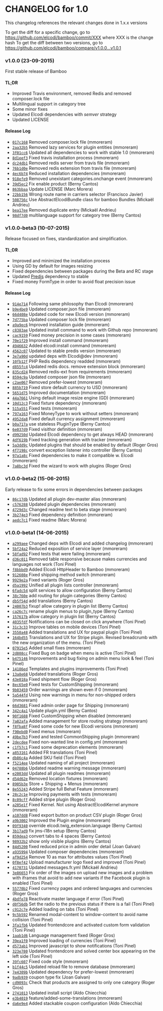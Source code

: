 CHANGELOG for 1.0
=================

This changelog references the relevant changes done in 1.x.x versions

To get the diff for a specific change, go to
https://github.com/elcodi/bamboo/commit/XXX where XXX is the change hash To
get the diff between two versions, go to
https://github.com/elcodi/bamboo/compare/v1.0.0...v1.0.1

### v1.0.0 (23-09-2015)

First stable release of Bamboo

#### TL;DR

* Improved Travis environment, removed Redis and removed composer.lock file
* Multilingual support in category tree
* Some minor fixes
* Updated Elcodi dependencies with *semver* strategy
* Updated LICENSE

#### Release Log

* [`017c168`](https://github.com/elcodi/bamboo/commit/017c16887f4ef4f1941bd2b4f8b29f285e969038) Removed composer.lock file (mmoreram)
* [`2aa32b5`](https://github.com/elcodi/bamboo/commit/2aa32b5bd2bd456db70af814c5d7d9d371eaecff) Removed lazy services for plugin entities (mmoreram)
* [`3f01cc6`](https://github.com/elcodi/bamboo/commit/3f01cc6e2a53e858f6e1ab537a4b8edcbd1a335f) Updated all dependencies to work with stable 1.0 (mmoreram)
* [`8d1eef3`](https://github.com/elcodi/bamboo/commit/8d1eef350b12c6a40dc12fd0135e603a411647f5) Fixed travis installation process (mmoreram)
* [`dc24db1`](https://github.com/elcodi/bamboo/commit/dc24db1cf706e12fa0ace1a50bd048feda17f36b) Removed redis server from travis file (mmoreram)
* [`76b1d0e`](https://github.com/elcodi/bamboo/commit/76b1d0ea745eaa4735650ebd47f077d9baf9d96d) Removed redis extension from travis file (mmoreram)
* [`4ec6b74`](https://github.com/elcodi/bamboo/commit/4ec6b74c7838396b1ee1eadd6fec14c167a2cb9d) Reduced installation dependencies (mmoreram)
* [`918efe9`](https://github.com/elcodi/bamboo/commit/918efe9282dfdfe6616d6d067bb867c99b00c162) Removed unexistant categories.onchange event (mmoreram)
* [`39d5ec2`](https://github.com/elcodi/bamboo/commit/39d5ec24509c32f3a88c2906f0329ec9401ef20a) Fix enable product (Berny Cantos)
* [`863bbaa`](https://github.com/elcodi/bamboo/commit/863bbaafcc3222b7040dfa1975acb7fb5f7b47f7) Update LICENSE (Marc Morera)
* [`22bb156`](https://github.com/elcodi/bamboo/commit/22bb156582779a598fbc2133bc223e89d4900469) Wrong route name in carriers selector (Francisco Javier)
* [`508756c`](https://github.com/elcodi/bamboo/commit/508756c707ede65e675d13479fb3cd2b28c48a7d) Use AbstractElcodiBundle class for bamboo Bundles (Mickaël Andrieu)
* [`bea17ee`](https://github.com/elcodi/bamboo/commit/bea17eec52272623690d973b96b38a4b03fed677) Removed duplicate entry (Mickaël Andrieu)
* [`98df7d0`](https://github.com/elcodi/bamboo/commit/98df7d006f4a9b8061213da1c5c84ea48faa2ae0) multilanguage support for category tree (Berny Cantos)

### v1.0.0-beta3 (10-07-2015)

Release focused on fixes, standardization and simplification.

#### TL;DR

* Improved and minimized the installation process
* Using GD by default for images resizing
* Fixed dependencies between packages during the Beta and RC stage
* Updated [Predis](https://github.com/nrk/predis/releases/tag/v1.0.1) dependency 
  to stable
* Fixed money FormType in order to avoid float precision issue

#### Release Log

* [`914e714`](https://github.com/elcodi/bamboo/commit/914e7147ce5cefdb379bbb347e62b04f40a999af) Following same philosophy than Elcodi (mmoreram)
* [`b9e4be9`](https://github.com/elcodi/bamboo/commit/b9e4be9ecc492ce54acf647948be82bdf936adeb) Updated composer.json file (mmoreram)
* [`66d408e`](https://github.com/elcodi/bamboo/commit/66d408e2893c5415e3f51534c028ac05a7ac1976) Updated code for new Elcodi version (mmoreram)
* [`7d775ba`](https://github.com/elcodi/bamboo/commit/7d775ba30865afaaf74a913ada1e55f6c091ba59) Updated composer lock file (mmoreram)
* [`a9a9ec6`](https://github.com/elcodi/bamboo/commit/a9a9ec6a80a5a278049872c300eb43275e8a6ffc) Improved installation guide (mmoreram)
* [`c8383ae`](https://github.com/elcodi/bamboo/commit/c8383aecc5c1a37d9cefcb5afd220c3a87da2046) Updated install command to work with Github repo (mmoreram)
* [`cac9159`](https://github.com/elcodi/bamboo/commit/cac9159a4af8a9336ca7f2e8f6a45632f9f904e6) Fixed money precision in some cases (mmoreram)
* [`70e1f29`](https://github.com/elcodi/bamboo/commit/70e1f296f06fb45c8c8c7b01a910022b2e70d5e9) Improved install command (mmoreram)
* [`4946632`](https://github.com/elcodi/bamboo/commit/49466329e2aed4b71e324c3dabb797db8ddb26a7) Added elcodi:install command (mmoreram)
* [`4562c07`](https://github.com/elcodi/bamboo/commit/4562c073c7faa3b8edb31d712f2e991d0204ffb1) Updated to stable predis version (mmoreram)
* [`3e7a90d`](https://github.com/elcodi/bamboo/commit/3e7a90dfb0450045b80adca12ecaad2591b541ae) updated deps with Elcodi@dev (mmoreram)
* [`10fb12f`](https://github.com/elcodi/bamboo/commit/10fb12f687fe38f9563ac037c2a3897326da39af) PHP Redis dependency readded (mmoreram)
* [`d855fc4`](https://github.com/elcodi/bamboo/commit/d855fc4f566b5f50e04b1fee5f9db043a827b0ee) Updated redis docs. remove extension block (mmoreram)
* [`835cd24`](https://github.com/elcodi/bamboo/commit/835cd2438b59b7b70be98cbb373bf700d6a6b61f) Removed redis-ext from requirements (mmoreram)
* [`8594c9a`](https://github.com/elcodi/bamboo/commit/8594c9adf22149eb008d5e85960ea91a88ada349) Updated composer json file (mmoreram)
* [`c2ae067`](https://github.com/elcodi/bamboo/commit/c2ae067d298be1f02dec0d264eec7ae47eb7573d) Removed prefer-lowest (mmoreram)
* [`885b719`](https://github.com/elcodi/bamboo/commit/885b7191f3f3b3cf56644aee99c2094f1bdf4101) Fixed store default currency to USD (mmoreram)
* [`5651d75`](https://github.com/elcodi/bamboo/commit/5651d754c7fa3e015d6f8b08d0d963654d3b1879) Improved documentation (mmoreram)
* [`44a7661`](https://github.com/elcodi/bamboo/commit/44a766197b496af9c4e81a05e17370f3a1e655b4) Using default image resize engine (GD) (mmoreram)
* [`10d12c3`](https://github.com/elcodi/bamboo/commit/10d12c322dc9e95667f765329d5f0c8efd639686) Fixed fixture dependency (mmoreram)
* [`515a551`](https://github.com/elcodi/bamboo/commit/515a5518fa265a5cabb7a964e720ed2c0305970c) Fixed tests (mmoreram)
* [`797a163`](https://github.com/elcodi/bamboo/commit/797a1636f1738c486a5d80761adc16c5b23f880d) Fixed MoneyType to work without setters (mmoreram)
* [`4952da8`](https://github.com/elcodi/bamboo/commit/4952da8e8260d465cb82ee13fc99363cb24c85cb) Fixed default currency assignment (mmoreram)
* [`b0a717a`](https://github.com/elcodi/bamboo/commit/b0a717add93e35d721ec84b2a2284ffae686e9aa) use stateless PluginType (Berny Cantos)
* [`6e037d9`](https://github.com/elcodi/bamboo/commit/6e037d9e4bbd20808ba4767eaabb2321a6f469ee) Fixed visithor definition (mmoreram)
* [`d99250d`](https://github.com/elcodi/bamboo/commit/d99250d79d4e3e5824f3cd962ebf5ada38dbd6b9) Updated Elcodi dependency to get always HEAD (mmoreram)
* [`4df619b`](https://github.com/elcodi/bamboo/commit/4df619bb333006c64edc1590d6ce94679fa29a20) Fixed tracking generation with tracker (mmoreram)
* [`5a3dd9c`](https://github.com/elcodi/bamboo/commit/5a3dd9ca1926ae9c55045df9542d465979d11033) Updated plugins that should be enabled by default (Roger Gros)
* [`4f7198c`](https://github.com/elcodi/bamboo/commit/4f7198cb2704086fde84e033dd1055859074912c) convert exception listener into controller (Berny Cantos)
* [`97a1a8c`](https://github.com/elcodi/bamboo/commit/97a1a8c6aadc855bb15b5ead0cf9d8513776e274) Fixed dependencies to make it compatible w. Elcodi (mmoreram)
* [`7a8bc3d`](https://github.com/elcodi/bamboo/commit/7a8bc3dd5b910d4e0b5a30da35b5eab6958ab3af) Fixed the wizard to work with plugins (Roger Gros)


### v1.0.0-beta2 (15-06-2015)

Early release to fix some errors in dependencies between packages

* [`86c17db`](https://github.com/elcodi/bamboo/commit/86c17db5303a9c3776d1ef04f6339f20ae589ef5) Updated all plugin dev-master alias (mmoreram)
* [`c576288`](https://github.com/elcodi/bamboo/commit/c57628865a6bb1abb6508038055e65192babc2fe) Updated plugin dependencies (mmoreram)
* [`4729d3c`](https://github.com/elcodi/bamboo/commit/4729d3ca0b1c98e451a981c48f0599123ee66b64) Changed readme text to beta stage (mmoreram)
* [`3b274e3`](https://github.com/elcodi/bamboo/commit/3b274e32b772824fc886b338b0e6c4ea62a46b89) Fixed dependency definition (mmoreram)
* [`aedc7c1`](https://github.com/elcodi/bamboo/commit/aedc7c16854b39fc992ec2a08c16a17c6deb3ea0) Fixed readme (Marc Morera)

### v1.0.0-beta1 (14-06-2015)

* [`a299aee`](https://github.com/elcodi/bamboo/commit/a299aeebea3930b3887123b67f51ec47dbee95f3) Changed deps with Elcodi and added changelog (mmoreram)
* [`5bf24a2`](https://github.com/elcodi/bamboo/commit/5bf24a2a9fb44cb176786f8f06251601ba6e0ed9) Reduced exposition of service layer (mmoreram)
* [`58fad92`](https://github.com/elcodi/bamboo/commit/58fad92e1501d9fc733537d8e257c6d71e3d4e41) Fixed tests that were failing (mmoreram)
* [`d36c011`](https://github.com/elcodi/bamboo/commit/d36c0119f6c7bcfba72cb763625b5a4e60076a58) Removed table responsive because makes currencies and languages not work (Toni Pinel)
* [`f8bbbd9`](https://github.com/elcodi/bamboo/commit/f8bbbd9ae46d642d114c0e85a37ff32313837894) Added Elcodi HttpHeader to Bamboo (mmoreram)
* [`912608e`](https://github.com/elcodi/bamboo/commit/912608efad3b5c89215425225b8b5953580c1fce) Fixed shipping method switch (mmoreram)
* [`9929e2a`](https://github.com/elcodi/bamboo/commit/9929e2a98d61d324852485d8fce062b5d981520c) Fixed variants (Roger Gros)
* [`d5a1992`](https://github.com/elcodi/bamboo/commit/d5a1992d56b3337295c24fbad5a5216798fe8769) Unified all plugin lists controller (mmoreram)
* [`6fadc54`](https://github.com/elcodi/bamboo/commit/6fadc54f350502f929eb0f4fbd8805c76fe50fcd) split services to allow configuration (Berny Cantos)
* [`38c760e`](https://github.com/elcodi/bamboo/commit/38c760e3e1285569861357ebe2c4b0bd8ef20c24) add routing for plugin categories (Berny Cantos)
* [`db5f54d`](https://github.com/elcodi/bamboo/commit/db5f54d56936e1e4d3c1c5f87e8bdb3d39c66179) add translations (Berny Cantos)
* [`24007b3`](https://github.com/elcodi/bamboo/commit/24007b3905962de32f1b81af3e99e0fe1ec36221) fixup! allow category in plugin list (Berny Cantos)
* [`ca26c7c`](https://github.com/elcodi/bamboo/commit/ca26c7c297c5880d5c56e65c66afd6134fea226d) rename plugin menus to plugin_type (Berny Cantos)
* [`157617b`](https://github.com/elcodi/bamboo/commit/157617bfea0fb2fc6572dd1b432da022f159949a) allow category in plugin list (Berny Cantos)
* [`4035fdf`](https://github.com/elcodi/bamboo/commit/4035fdf4fa648c98fc8ef9c336b246e724a5aae9) Notifications can be closed on click anywhere (Toni Pinel)
* [`31c3c33`](https://github.com/elcodi/bamboo/commit/31c3c334b73efb0ec7ba27b06e197f216f0c434e) Improve tables on mobile devices (Toni Pinel)
* [`3550a48`](https://github.com/elcodi/bamboo/commit/3550a489f57968e06d91e43cf4c506fcfd59c6d5) Added translations and UX for paypal plugin (Toni Pinel)
* [`164bd55`](https://github.com/elcodi/bamboo/commit/164bd5568dda18c6bf277719513d0c1e186a5715) Translations and UX for Stripe plugin. Revised breadcrumb with the new organization of the menu. (Toni Pinel)
* [`07915e5`](https://github.com/elcodi/bamboo/commit/07915e5018fb5d13e4da7be603c0c319b89b6cf5) Added small fixes (mmoreram)
* [`2d808cc`](https://github.com/elcodi/bamboo/commit/2d808ccd60ed554d967e517cfd0d2789f10fb0e2) Fixed Bug on badge when menu is active (Toni Pinel)
* [`b475146`](https://github.com/elcodi/bamboo/commit/b47514698e4f89afc4aeeffea252fac1b1fd081f) Improvements and bug fixing on admin menu look & feel (Toni Pinel)
* [`14186ed`](https://github.com/elcodi/bamboo/commit/14186ed5f77028d27d730790addccc75de25cb19) Templates and plugins improvements (Toni Pinel)
* [`13a8e68`](https://github.com/elcodi/bamboo/commit/13a8e683972e1a41a2500feb6ff679b36ba5a1ee) Updated translations (Roger Gros)
* [`43e018a`](https://github.com/elcodi/bamboo/commit/43e018abe18cf7bbc6d0a0d37619c52ab11f7780) Fixed shipment flow (Roger Gros)
* [`8ec65e0`](https://github.com/elcodi/bamboo/commit/8ec65e0216dc8396448bbf21f41f30f8ed16c27f) Fixed tests for CustomShipping (mmoreram)
* [`9b03459`](https://github.com/elcodi/bamboo/commit/9b03459ce0a704d8d02c893d1ec727eacb7c22c3) Order warnings are shown even if 0 (mmoreram)
* [`5a544fd`](https://github.com/elcodi/bamboo/commit/5a544fdd0cb375fba059cf44d0f3a592499f09d1) Using new warnings in menu for non-shipped orders (mmoreram)
* [`66d3681`](https://github.com/elcodi/bamboo/commit/66d36815c4eda6c984244a48afc7251a4a31a294) Fixed admin order page for Shipping (mmoreram)
* [`342c4a1`](https://github.com/elcodi/bamboo/commit/342c4a12a3f79ceb11dc58dbcd21220cc0cce315) Update plugin.yml (Berny Cantos)
* [`90f1688`](https://github.com/elcodi/bamboo/commit/90f16881bde524b28ac2ea8ea5064223e3d45818) Fixed CustomShipping when disabled (mmoreram)
* [`7a82afa`](https://github.com/elcodi/bamboo/commit/7a82afa444e3e19ce1d44f3f44cb631f62da1660) Added management for store routing strategy (mmoreram)
* [`f8fba8f`](https://github.com/elcodi/bamboo/commit/f8fba8f1c8b67a8668880e7b90b214bf961d726f) Fixed some code for new Elcodi versions (mmoreram)
* [`f90ebd0`](https://github.com/elcodi/bamboo/commit/f90ebd0549ac9cb7205590ea8ac339765658ea50) Fixed menus (mmoreram)
* [`49be7b3`](https://github.com/elcodi/bamboo/commit/49be7b3733deb8c1c7c13cdc6bc6591be086fed7) Fixed and tested CommonShipping plugin (mmoreram)
* [`2decdee`](https://github.com/elcodi/bamboo/commit/2decdee0ccaea040e699ade72406fb8de82fd9c9) Fixed non-wanted line in config.yml (mmoreram)
* [`c1f57c1`](https://github.com/elcodi/bamboo/commit/c1f57c1694fe4c9a4a15c5a8e03e064ac32e7c83) Fixed some deprecation elements (mmoreram)
* [`a853161`](https://github.com/elcodi/bamboo/commit/a853161bc5d4a5f18c3260efd6c5316b5c272dcb) Added FR translations (Toni Pinel)
* [`db86c4a`](https://github.com/elcodi/bamboo/commit/db86c4a7e663d5e71e564133c961a203859589cb) Added SKU field (Toni Pinel)
* [`f5214ee`](https://github.com/elcodi/bamboo/commit/f5214ee26f54d45c2e5f325bb16b30835beef357) Updated naming of all project (mmoreram)
* [`04788b6`](https://github.com/elcodi/bamboo/commit/04788b613799785308c465ca313d98bec6041077) Updated readme warning message (mmoreram)
* [`e2003dd`](https://github.com/elcodi/bamboo/commit/e2003dd1a5028fbfa6e98a4719e5afb5f3a7a2a4) Updated all plugin readmes (mmoreram)
* [`d54d62e`](https://github.com/elcodi/bamboo/commit/d54d62e2d97628807e00e2b521000dba6af4e8f5) Removed location fixtures (mmoreram)
* [`8905b3e`](https://github.com/elcodi/bamboo/commit/8905b3eba385d3dfb62e574f6d03ee6a7da99fa3) Store + Shipping + Menus (mmoreram)
* [`8e55243`](https://github.com/elcodi/bamboo/commit/8e552437732a9178f0d7ae2142d4a889e9272d1d) Added Stripe full Behat Feature (mmoreram)
* [`28c2c1e`](https://github.com/elcodi/bamboo/commit/28c2c1eecdea43b091ade5a1deb3a961068313ae) Improving payments with tests (mmoreram)
* [`8c09cff`](https://github.com/elcodi/bamboo/commit/8c09cff09411f77c68e6ab7040e2b845946385d1) Added stripe plugin (Roger Gros)
* [`a205e1f`](https://github.com/elcodi/bamboo/commit/a205e1f091b512b70f8c81edb64a1ae34a3d498c) Fixed Kernel. Not using AbstractElcodiKernel anymore (mmoreram)
* [`a107dd8`](https://github.com/elcodi/bamboo/commit/a107dd849e1ce06ada6923131b3cf79487f66ab8) Fixed export button on product CSV plugin (Roger Gros)
* [`a9b3002`](https://github.com/elcodi/bamboo/commit/a9b3002e3224356ea72d8381ace046dbdbaa1a75) Improved the Plugin engine (mmoreram)
* [`09f9340`](https://github.com/elcodi/bamboo/commit/09f9340ff441468662f10870307a79a0be31645f) override elcodi.twig_extension.language (Berny Cantos)
* [`3b17ad9`](https://github.com/elcodi/bamboo/commit/3b17ad9e40d44599329d91b30e4c684bc3698501) fix jms-i18n setup (Berny Cantos)
* [`859dea3`](https://github.com/elcodi/bamboo/commit/859dea366dfb5d9c22b19b82ae2e800f1eedbd66) convert tabs to 4 spaces (Berny Cantos)
* [`98932b2`](https://github.com/elcodi/bamboo/commit/98932b20fe2da8dd6f9ed3b37a96f75d88ec472f) show only visible plugins (Berny Cantos)
* [`84d5200`](https://github.com/elcodi/bamboo/commit/84d5200ba4b3f14f257df9ba686e945a5186b18c) fixed reduced price in admin order detail (Joan Galvan)
* [`a935994`](https://github.com/elcodi/bamboo/commit/a9359945c9ec60dbbe09f74c1861fdb53f3bd8b3) Updated composer dependencies (mmoreram)
* [`af9d254`](https://github.com/elcodi/bamboo/commit/af9d25452288d9ac4a330f535ac8b011cdc44015) Remove 10 as max for attributes values (Toni Pinel)
* [`0f8ef42`](https://github.com/elcodi/bamboo/commit/0f8ef422b5b36fd39613cc1951deb78d4c48c2e7) Upload manufacturer logo fixed and improved (Toni Pinel)
* [`4170731`](https://github.com/elcodi/bamboo/commit/4170731e571d28da1bd859a9eadb2530358ee485) Updated messages.fr.yml (Mickaël Andrieu)
* [`3e86653`](https://github.com/elcodi/bamboo/commit/3e866534fe187338a2c85bc67ce2eeafc593c8b5) Fix order of the images on upload new images and a problem with iframes that avoid to add new variants if the Facebook plugin is enabled (Toni Pinel)
* [`55770b2`](https://github.com/elcodi/bamboo/commit/55770b230bdfab9cdfffea4d629794514f0227dc) Fixed currency pages and ordered languages and currencies (Roger Gros)
* [`4bdfe78`](https://github.com/elcodi/bamboo/commit/4bdfe78c24d4374fae338d3e0c8088ed89f12644) Reactivate master language if error (Toni Pinel)
* [`d0f56db`](https://github.com/elcodi/bamboo/commit/d0f56db2d7688b07a8b592a5c95e31a100048250) Set the radio to the previous status if there is a fail (Toni Pinel)
* [`c912c7e`](https://github.com/elcodi/bamboo/commit/c912c7ee0da26ee3130d10e013b73b0cd501c333) Added loading on tabs (Toni Pinel)
* [`9c5b592`](https://github.com/elcodi/bamboo/commit/9c5b59246654dc353659f26ba1473a13b5d5036b) Renamed modal-content to window-content to avoid name collision (Toni Pinel)
* [`3fa1fb6`](https://github.com/elcodi/bamboo/commit/3fa1fb654ac2d886ae70785595c934855f511392) Updated frontendcore and activated custom form validation (Toni Pinel)
* [`1aab1d6`](https://github.com/elcodi/bamboo/commit/1aab1d64acc4627313c39469cc67c5fd6fd58872) Language management fixed (Roger Gros)
* [`39ea1f0`](https://github.com/elcodi/bamboo/commit/39ea1f0d557ffbdad10ba7a3a296e5a8b5f211ba) Improved loading of currencies (Toni Pinel)
* [`d573ab1`](https://github.com/elcodi/bamboo/commit/d573ab10fb2d16af3f39504faf0cdb62ca2a6d15) Improved javascript to show notifications (Toni Pinel)
* [`323e780`](https://github.com/elcodi/bamboo/commit/323e78032c83221fa483eb83ad22074f0f82966b) Updated frontendcore and solved center box appearing on the left side (Toni Pinel)
* [`39fc607`](https://github.com/elcodi/bamboo/commit/39fc607735a7921e22584144d3728dcd2b4d9e28) Fixed code style (mmoreram)
* [`b1f44c5`](https://github.com/elcodi/bamboo/commit/b1f44c51a117e72e597b361fcaedf3ee574600be) Updated reload file to remove database (mmoreram)
* [`7e4309b`](https://github.com/elcodi/bamboo/commit/7e4309bc34a43be258d0b5473518ae9c0ce3cbbf) Updated dependency for prefer-lowest (mmoreram)
* [`9adb939`](https://github.com/elcodi/bamboo/commit/9adb9396b1712107b99db50116e67d86aa4f1024) coupon type fix (Joan Galvan)
* [`cd9093c`](https://github.com/elcodi/bamboo/commit/cd9093cf2ecb97583bb2ef406775065d5142a0bb) Check that products are assigned to only one category (Roger Gros)
* [`2741013`](https://github.com/elcodi/bamboo/commit/274101365fee458bb6ac5c43545ebabb2f9a999f) Updated install script (Aldo Chiecchia)
* [`e3b4019`](https://github.com/elcodi/bamboo/commit/e3b4019f3912457719cd03222aff079b5ef0d175) feature/added-some-translations (mmoreram)
* [`da6e9e4`](https://github.com/elcodi/bamboo/commit/da6e9e40c9b61bd351d9d0d4ae13d00e58fcdcce) Added stackable coupon configuration (Aldo Chiecchia)
